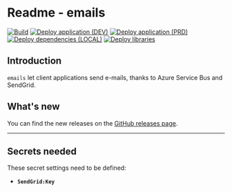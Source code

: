 # Readme - emails

[![Build](https://github.com/amilochau/emails/actions/workflows/build.yml/badge.svg)](https://github.com/amilochau/emails/actions/workflows/build.yml)
[![Deploy application (DEV)](https://github.com/amilochau/emails/actions/workflows/deploy-app-dev.yml/badge.svg)](https://github.com/amilochau/emails/actions/workflows/deploy-app-dev.yml)
[![Deploy application (PRD)](https://github.com/amilochau/emails/actions/workflows/deploy-app-prd.yml/badge.svg)](https://github.com/amilochau/emails/actions/workflows/deploy-app-prd.yml)
[![Deploy dependencies (LOCAL)](https://github.com/amilochau/emails/actions/workflows/deploy-deps-local.yml/badge.svg)](https://github.com/amilochau/emails/actions/workflows/deploy-deps-local.yml)
[![Deploy libraries](https://github.com/amilochau/emails/actions/workflows/deploy-libraries.yml/badge.svg)](https://github.com/amilochau/emails/actions/workflows/deploy-libraries.yml)

## Introduction

`emails` let client applications send e-mails, thanks to Azure Service Bus and SendGrid.

## What's new

You can find the new releases on the [GitHub releases page](https://github.com/amilochau/emails/releases).

---

## Secrets needed

These secret settings need to be defined:

- **`SendGrid:Key`**
